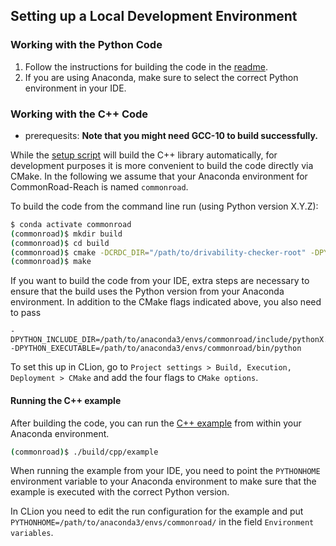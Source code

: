## Setting up a Local Development Environment

### Working with the Python Code

1. Follow the instructions for building the code in the [readme](./README.md).
2. If you are using Anaconda, make sure to select the correct Python environment in your IDE.



### Working with the C++ Code
- prerequesits: **Note that you might need GCC-10 to build successfully.**

While the [setup script](./setup.py) will build the C++ library automatically, for development purposes it is more convenient to build the code directly via CMake.
In the following we assume that your Anaconda environment for CommonRoad-Reach is named `commonroad`.


To build the code from the command line run (using Python version X.Y.Z):
```bash
$ conda activate commonroad
(commonroad)$ mkdir build
(commonroad)$ cd build
(commonroad)$ cmake -DCRDC_DIR="/path/to/drivability-checker-root" -DPYTHON_VER="XY" ..
(commonroad)$ make
```

If you want to build the code from your IDE, extra steps are necessary to ensure that the build uses the Python version from your Anaconda environment.
In addition to the CMake flags indicated above, you also need to pass
```
-DPYTHON_INCLUDE_DIR=/path/to/anaconda3/envs/commonroad/include/pythonX.Y.m
-DPYTHON_EXECUTABLE=/path/to/anaconda3/envs/commonroad/bin/python
```

To set this up in CLion, go to `Project settings > Build, Execution, Deployment > CMake` and add the four flags to `CMake options`.

#### Running the C++ example

After building the code, you can run the [C++ example](./cpp/src/example.cpp) from within your Anaconda environment.
```bash
(commonroad)$ ./build/cpp/example
```

When running the example from your IDE, you need to point the `PYTHONHOME` environment variable to your Anaconda environment to make sure that the example is executed with the correct Python version.

In CLion you need to edit the run configuration for the example and put `PYTHONHOME=/path/to/anaconda3/envs/commonroad/` in the field `Environment variables`. 
